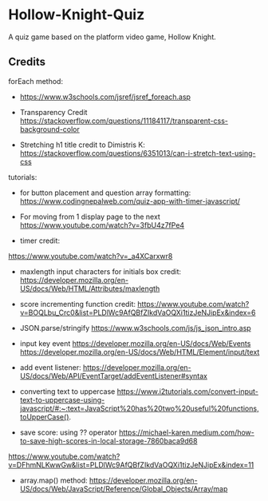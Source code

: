 # Hollow-Knight-Quiz
A quiz game based on the platform video game, Hollow Knight.




## Credits
forEach method:
* https://www.w3schools.com/jsref/jsref_foreach.asp

* Transparency Credit
https://stackoverflow.com/questions/11184117/transparent-css-background-color

* Stretching h1 title credit to Dimistris K:
https://stackoverflow.com/questions/6351013/can-i-stretch-text-using-css

tutorials:
* for button placement and question array formatting: 
https://www.codingnepalweb.com/quiz-app-with-timer-javascript/

* For moving from 1 display page to the next
https://www.youtube.com/watch?v=3fbU4z7fPe4

* timer credit: 

https://www.youtube.com/watch?v=_a4XCarxwr8

* maxlength input characters for initials box credit:
https://developer.mozilla.org/en-US/docs/Web/HTML/Attributes/maxlength

* score incrementing function credit:
https://www.youtube.com/watch?v=BOQLbu_Crc0&list=PLDlWc9AfQBfZIkdVaOQXi1tizJeNJipEx&index=6

* JSON.parse/stringify
https://www.w3schools.com/js/js_json_intro.asp

* input key event
https://developer.mozilla.org/en-US/docs/Web/Events
https://developer.mozilla.org/en-US/docs/Web/HTML/Element/input/text

* add event listener: https://developer.mozilla.org/en-US/docs/Web/API/EventTarget/addEventListener#syntax

* converting text to uppercase
https://www.i2tutorials.com/convert-input-text-to-uppercase-using-javascript/#:~:text=JavaScript%20has%20two%20useful%20functions,toUpperCase().

* save score:
using ?? operator
https://michael-karen.medium.com/how-to-save-high-scores-in-local-storage-7860baca9d68

https://www.youtube.com/watch?v=DFhmNLKwwGw&list=PLDlWc9AfQBfZIkdVaOQXi1tizJeNJipEx&index=11

* array.map() method:
https://developer.mozilla.org/en-US/docs/Web/JavaScript/Reference/Global_Objects/Array/map

